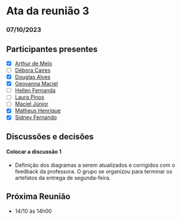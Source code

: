 # Ata da reunião 3

### 07/10/2023

## Participantes presentes

- [x] [Arthur de Melo](https://github.com/arthurmlv)
- [ ] [Débora Caires](https://github.com/deboracaires)
- [x] [Douglas Alves](https://github.com/dougAlvs)
- [x] [Geovanna Maciel](https://github.com/manuziny)
- [ ] [Hellen Fernanda](https://github.com/Hellen159)
- [ ] [Laura Pinos](https://github.com/laurapinos)
- [ ] [Maciel Júnior](https://github.com/macieljuniormax)
- [x] [Matheus Henrique](https://github.com/mathonaut)
- [x] [Sidney Fernando](https://github.com/nando3d3)

## Discussões e decisões

#### Colocar a discussão 1
* Definição dos diagramas a serem atualizados e corrigidos com o feedback da professora. O grupo se organizou para terminar os artefatos da entrega de segunda-feira.

## Próxima Reunião
- 14/10 às 14h00 